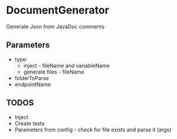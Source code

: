 # DocumentGenerator

Generate Json from JavaDoc comments

## Parameters

-   type:
    -   inject - fileName and variableName
    -   generate files - fileName
-   folderToParse
-   endpointName

## TODOS

-   Inject
-   Create tests
-   Parameters from config - check for file exists and parse it (args)
